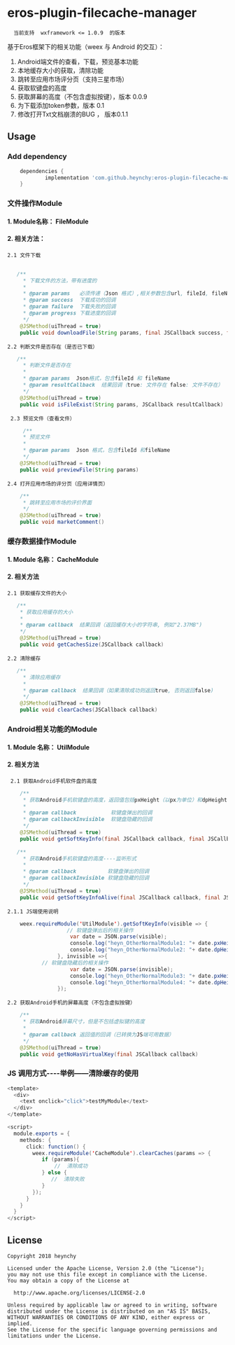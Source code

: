 # eros-plugin-filecache-manager
      当前支持  wxframework <= 1.0.9  的版本
基于Eros框架下的相关功能（weex 与 Android 的交互）：
 1. Android端文件的查看，下载，预览基本功能
 2. 本地缓存大小的获取，清除功能
 3. 跳转至应用市场评分页（支持三星市场）
 4. 获取软键盘的高度
 5. 获取屏幕的高度（不包含虚拟按键），版本 0.0.9
 6. 为下载添加token参数，版本 0.1
 7. 修改打开Txt文档崩溃的BUG  ， 版本0.1.1
## Usage
###  Add dependency
```groovy
	dependencies {
	        implementation 'com.github.heynchy:eros-plugin-filecache-manager:0.1'
	}

```

### 文件操作Module
#### 1.	Module名称： FileModule
#### 2.	相关方法：
    2.1 文件下载
```java
        
   /**
     * 下载文件的方法，带有进度的
     *
     * @param params   必须传递（Json 格式）,相关参数包含url, fileId, fileName，token(需要权限的传递该参数)
     * @param success  下载成功的回调
     * @param failure  下载失败的回调
     * @param progress 下载进度的回调
     */
    @JSMethod(uiThread = true)
    public void downloadFile(String params, final JSCallback success, final JSCallback failure, final JSCallback progress)    
``` 
    2.2 判断文件是否存在（是否已下载）
```java
   /**
     * 判断文件是否存在
     *
     * @param params  Json格式，包含fileId 和 fileName
     * @param resultCallback  结果回调（true: 文件存在 false: 文件不存在）
     */
    @JSMethod(uiThread = true)
    public void isFileExist(String params, JSCallback resultCallback)
```
     2.3 预览文件（查看文件）
```java
     /**
     * 预览文件
     *
     * @param params  Json 格式，包含fileId 和fileName
     */
    @JSMethod(uiThread = true)
    public void previewFile(String params)
```
    2.4 打开应用市场的评分页（应用详情页）
```java
    /**
     * 跳转至应用市场的评价界面
     */
    @JSMethod(uiThread = true)
    public void marketComment()
```
### 缓存数据操作Module
#### 1.	Module 名称： CacheModule
#### 2.	相关方法
    2.1	获取缓存文件的大小
```java
   /**
    * 获取应用缓存的大小
    * 
    * @param callback  结果回调（返回缓存大小的字符串, 例如"2.37MB")
    */
    @JSMethod(uiThread = true)
    public void getCachesSize(JSCallback callback) 
```
    2.2	清除缓存
```java
   /**
     * 清除应用缓存
     *
     * @param callback  结果回调（如果清除成功则返回true, 否则返回false)
     */
    @JSMethod(uiThread = true)
    public void clearCaches(JSCallback callback)
```
### Android相关功能的Module
#### 1. Module 名称： UtilModule
#### 2. 相关方法
     2.1 获取Android手机软件盘的高度
```java
    /**
     * 获取Android手机软键盘的高度，返回值包括pxHeight（以px为单位）和dpHeight（以dp为单位）-----非监听形式
     *
     * @param callback           软键盘弹出的回调
     * @param callbackInvisible  软键盘隐藏的回调
     */
    @JSMethod(uiThread = true)
    public void getSoftKeyInfo(final JSCallback callback, final JSCallback callbackInvisible) 
    
   /**
     * 获取Android手机软键盘的高度----监听形式
     *
     * @param callback          软键盘弹出的回调
     * @param callbackInvisible 软键盘隐藏的回调
     */
    @JSMethod(uiThread = true)
    public void getSoftKeyInfoAlive(final JSCallback callback, final JSCallback callbackInvisible)
```
    2.1.1 JS端使用说明
```java
    weex.requireModule('UtilModule').getSoftKeyInfo(visible => {
                   // 软键盘弹出后的相关操作
                    var date = JSON.parse(visible);
                    console.log("heyn_OtherNormalModule1: "+ date.pxHeight);
                    console.log("heyn_OtherNormalModule2: "+ date.dpHeight);
                }, invisible =>{
		   // 软键盘隐藏后的相关操作
                    var date = JSON.parse(invisible);
                    console.log("heyn_OtherNormalModule3: "+ date.pxHeight);
                    console.log("heyn_OtherNormalModule4: "+ date.dpHeight);
                });
```
    2.2 获取Android手机的屏幕高度（不包含虚拟按键）
```java
    /**
     * 获取Android屏幕尺寸，但是不包括虚拟键的高度
     *
     * @param callback 返回值的回调（已转换为JS端可用数据）
     */
    @JSMethod(uiThread = true)
    public void getNoHasVirtualKey(final JSCallback callback)
```

### JS 调用方式----举例——清除缓存的使用
```java
<template>
  <div>
    <text onclick="click">testMyModule</text>
  </div>
</template>

<script>
  module.exports = {
    methods: {
      click: function() {
        weex.requireModule('CacheModule').clearCaches(params => {
           if (params){
               //  清除成功
           } else {
              //  清除失败
           }
        });
      }
    }
  }
</script>
```

License
-------
    Copyright 2018 heynchy

    Licensed under the Apache License, Version 2.0 (the "License");
    you may not use this file except in compliance with the License.
    You may obtain a copy of the License at

      http://www.apache.org/licenses/LICENSE-2.0

    Unless required by applicable law or agreed to in writing, software
    distributed under the License is distributed on an "AS IS" BASIS,
    WITHOUT WARRANTIES OR CONDITIONS OF ANY KIND, either express or implied.
    See the License for the specific language governing permissions and
    limitations under the License.
